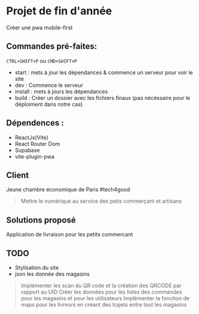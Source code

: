 # Projet de fin d'année

Créer une pwa mobile-first

## Commandes pré-faites:

`CTRL+SHIFT+P` ou `CMD+SHIFT+P`
- start : mets à jour les dépendances & commence un serveur pour voir le site
- dev : Commence le serveur
- install : mets à jours les dépendances
- build : Créer un dossier avec les fichiers finaux (pas nécéssaire pour le déploiment dans notre cas)


## Dépendences : 

- ReactJs(Vite)
- React Router Dom
- Supabase
- vite-plugin-pwa

## Client

Jeune chambre économique de Paris 
#tech4good

>Mettre le numérique au service des petis commerçant et artisans

## Solutions proposé

Application de livraison pour les petits commercant

## TODO

- Stylisation du site
- json les donnée des magasins
> Implémenter les scan du QR code et la création des QRCODE par rapport au UID
> Créer les données pour les listes des commandes pour les magasins et pour les utilisateurs
> Implémenter la fonction de maps pour les livreurs en créant des trajets entre tout les magasins